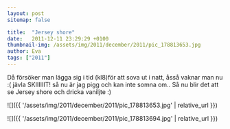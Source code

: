 ```yaml
---
layout: post
sitemap: false

title:  "Jersey shore"
date:   2011-12-11 23:29:29 +0100
thumbnail-img: /assets/img/2011/december/2011/pic_178813653.jpg
author: Eva
tags: ["2011"]
---
```


Då försöker man lägga sig i tid (kl8)för att sova ut i natt, åsså vaknar man nu :( jävla SKIIIIIIT! så nu är jag pigg och kan inte somna om.. Så nu blir det att se Jersey shore och dricka vaniljte :)

![]({{ '/assets/img/2011/december/2011/pic_178813653.jpg'  | relative_url }})

![]({{ '/assets/img/2011/december/2011/pic_178813694.jpg'  | relative_url }})

